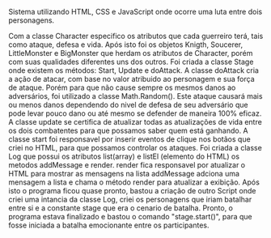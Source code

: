 Sistema utilizando HTML, CSS e JavaScript onde ocorre uma luta entre dois personagens.

Com a classe Character especifico os atributos que cada guerreiro terá, tais como ataque, defesa e vida. 
Após isto foi os objetos Knigth, Soucerer, LittleMonster e BigMonster que herdam os atributos de Character, porém com suas qualidades diferentes uns dos outros.
Foi criada a classe Stage onde existem os métodos: Start, Update e doAttack.
A classe doAttack cria a ação de atacar, com base no valor atribuido ao personagem e sua força de ataque. Porém para que não cause sempre os mesmos danos ao adversários, foi utilizado a classe Math.Random(). 
Este ataque causará mais ou menos danos dependendo do nivel de defesa de seu adversário que pode levar pouco dano ou até mesmo se defender de maneira 100% eficaz. 
A classe update se certifica de atualizar todas as atualizações de vida entre os dois combatentes para que possamos saber quem está ganhando.
A classe start foi responsavel por inserir eventos de clique nos botãos que criei no HTML, para que possamos controlar os ataques. 
Foi criada a classe Log que possui os atributos list(array) e listEl (elemento do HTML) os metodos addMessage e render. 
render fica responsavel por atualizar o HTML para mostrar as mensagens na lista addMessage adciona uma mensagem a lista e chama o método render para atualizar a exibição. 
Após isto o programa ficou quase pronto, bastou a criação de outro Script onde criei uma intancia da classe Log, criei os personagens que iriam batalhar entre si e a constante stage que era o cenario de batalha.
Pronto, o programa estava finalizado e bastou o comando "stage.start()", para que fosse iniciada a batalha emocionante entre os participantes.
